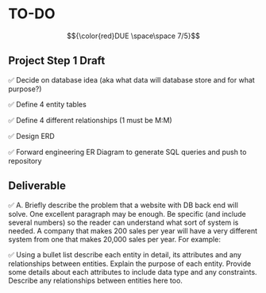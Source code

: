 # TO-DO 
$${\color{red}DUE \space\space 7/5}$$
## Project Step 1 Draft

:white_check_mark: Decide on database idea (aka what data will database store and for what purpose?)

:white_check_mark: Define 4 entity tables 

:white_check_mark: Define 4 different relationships (1 must be M:M)

:white_check_mark: Design ERD 

:white_check_mark: Forward engineering ER Diagram to generate SQL queries and push to repository
## Deliverable

:white_check_mark: A. Briefly describe the problem that a website with DB back end will solve. One excellent paragraph may be enough. Be specific (and include several numbers) so the reader can understand what sort of system is needed. A company that makes 200 sales per year will have a very different system from one that makes 20,000 sales per year. For example:

:white_check_mark: Using a bullet list describe each entity in detail, its attributes and any relationships between entities. Explain the purpose of each entity. Provide some details about each attributes to include data type and any constraints. Describe any relationships between entities here too.
